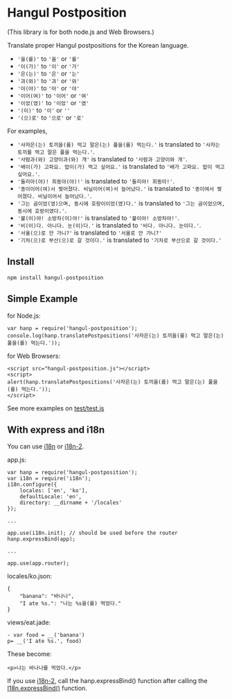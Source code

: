 # Hangul Postposition

(This library is for both node.js and Web Browsers.)

Translate proper Hangul postpositions for the Korean language.

* `'을(를)'` to `'을'` or `'를'`
* `'이(가)'` to `'이'` or `'가'`
* `'은(는)'` to `'은'` or `'는'`
* `'과(와)'` to `'과'` or `'와'`
* `'아(야)'` to `'아'` or `'야'`
* `'이어(여)'` to `'이어'` or `'여'`
* `'이었(였)'` to `'이었'` or `'였'`
* `'(이)'` to `'이'` or `''`
* `'(으)로'` to `'으로'` or `'로'`

For examples,

* `'사자은(는) 토끼을(를) 먹고 말은(는) 풀을(를) 먹는다.'` is translated to `'사자는 토끼를 먹고 말은 풀을 먹는다.'`.
* `'사람과(와) 고양이과(와) 개'` is translated to `'사람과 고양이와 개'`.
* `'배이(가) 고파요. 밥이(가) 먹고 싶어요.'` is translated to `'배가 고파요. 밥이 먹고 싶어요.'`.
* `'둘리아(야)! 희동아(야)!'` is translated to `'둘리야! 희동아!'`.
* `'종이이어(여)서 찢어졌다. 비닐이어(여)서 늘어났다.'` is translated to `'종이여서 찢어졌다. 비닐이어서 늘어났다.'`.
* `'그는 곰이었(였)으며, 동시에 호랑이이었(였)다.'` is translated to `'그는 곰이었으며, 동시에 호랑이였다.'`.
* `'불(이)야! 소방차(이)야!'` is translated to `'불이야! 소방차야!'`.
* `'비(이)다. 아니다. 눈(이)다.'` is translated to `'비다. 아니다. 눈이다.'`.
* `'서울(으)로 안 가니?'` is translated to `'서울로 안 가니?'`
* `'기차(으)로 부산(으)로 갈 것이다.'` is translated to `'기차로 부산으로 갈 것이다.'`

## Install
	npm install hangul-postposition

## Simple Example

for Node.js:

	var hanp = require('hangul-postposition');
	console.log(hanp.translatePostpositions('사자은(는) 토끼을(를) 먹고 말은(는) 풀을(를) 먹는다.'));

for Web Browsers:

	<script src="hangul-postposition.js"></script>
	<script>
	alert(hanp.translatePostpositions('사자은(는) 토끼을(를) 먹고 말은(는) 풀을(를) 먹는다.'));
	</script>

See more examples on [test/test.js](https://github.com/peecky/hangul-postposition/blob/master/test/test.js)

## With express and i18n
You can use [i18n](https://github.com/mashpie/i18n-node) or [i18n-2](https://github.com/jeresig/i18n-node-2).

app.js:

	var hanp = require('hangul-postposition');
	var i18n = require('i18n');
	i18n.configure({
		locales: ['en', 'ko'],
		defaultLocale: 'en',
		directory: __dirname + '/locales'
	});
	
	...
	
	app.use(i18n.init);	// should be used before the router
	hanp.expressBind(app);
	
	...
	
	app.use(app.router);

locales/ko.json:

	{
		"banana": "바나나",
		"I ate %s.": "나는 %s을(를) 먹었다."
	}

views/eat.jade:

	- var food = __('banana')
	p= __('I ate %s.', food)

These become:

	<p>나는 바나나를 먹었다.</p>

If you use [i18n-2](https://github.com/jeresig/i18n-node-2), call the hanp.expressBind() function after calling the [I18n.expressBind()](https://github.com/jeresig/i18n-node-2#i18nexpressbindapp-options) function.
